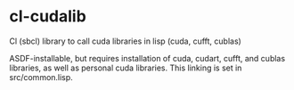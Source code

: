cl-cudalib
==========

Cl (sbcl) library to call cuda libraries in lisp (cuda, cufft, cublas)

ASDF-installable, but requires installation of cuda, cudart, cufft, and cublas libraries, as well as personal cuda libraries. This linking is set in src/common.lisp.
